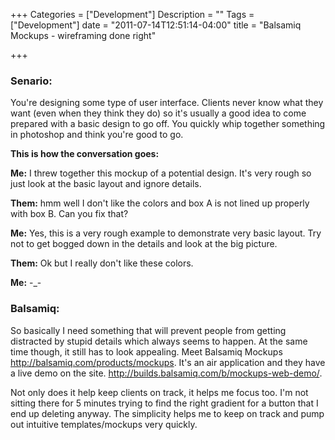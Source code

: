 +++
Categories = ["Development"]
Description = ""
Tags = ["Development"]
date = "2011-07-14T12:51:14-04:00"
title = "Balsamiq Mockups - wireframing done right"

+++

### Senario:

You're designing some type of user interface. Clients never know what they want (even when they think they do) so it's usually a good idea to come prepared with a basic design to go off. You quickly whip together something in photoshop and think you're good to go. 

**This is how the conversation goes:**

**Me:** I threw together this mockup of a potential design. It's very rough so just look at the basic layout and ignore details.

**Them:** hmm well I don't like the colors and box A is not lined up properly with box B. Can you fix that?

**Me:** Yes, this is a very rough example to demonstrate very basic layout. Try not to get bogged down in the details and look at the big picture.

**Them:** Ok but I really don't like these colors.

**Me:** -_-

### Balsamiq:

So basically I need something that will prevent people from getting distracted by stupid details which always seems to happen. At the same time though, it still has to look appealing. Meet Balsamiq Mockups  http://balsamiq.com/products/mockups. It's an air application and they have a live demo on the site. http://builds.balsamiq.com/b/mockups-web-demo/.

Not only does it help keep clients on track, it helps me focus too. I'm not sitting there for 5 minutes trying to find the right gradient for a button that I end up deleting anyway. The simplicity helps me to keep on track and pump out intuitive templates/mockups very quickly.
